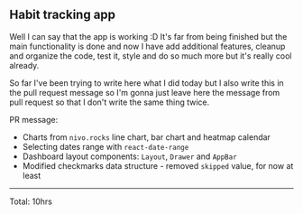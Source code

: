 ## Habit tracking app

Well I can say that the app is working :D It's far from being finished but the main functionality is done and now I have add
additional features, cleanup and organize the code, test it, style and do so much more but it's really cool already. 

So far I've been trying to write here what I did today but I also write this in the pull request message so I'm gonna just leave here
the message from pull request so that I don't write the same thing twice.

PR message:
* Charts from `nivo.rocks` line chart, bar chart and heatmap calendar
* Selecting dates range with `react-date-range`
* Dashboard layout components: `Layout`, `Drawer` and `AppBar`
* Modified checkmarks data structure - removed `skipped` value, for now at least

<hr>
Total: 10hrs


